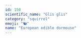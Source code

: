 ```yaml
---
id: 150
scientific_name: "Glis glis"
category: "squirrel"
emoji: "🐿️"
name: "European edible dormouse"
---
```

